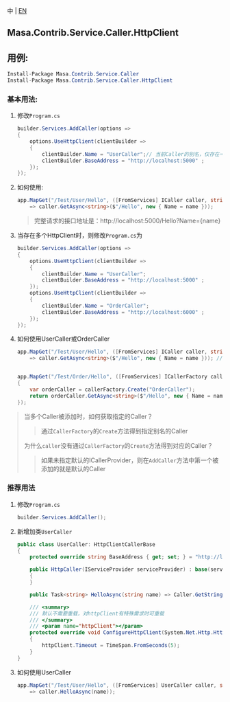 中 | [EN](README.md)

## Masa.Contrib.Service.Caller.HttpClient

## 用例:

```c#
Install-Package Masa.Contrib.Service.Caller
Install-Package Masa.Contrib.Service.Caller.HttpClient
```

### 基本用法:

1. 修改`Program.cs`

    ``` C#
    builder.Services.AddCaller(options =>
    {
        options.UseHttpClient(clientBuilder =>
        {
            clientBuilder.Name = "UserCaller";// 当前Caller的别名，仅存在一个HttpClient时，可以不对Name赋值
            clientBuilder.BaseAddress = "http://localhost:5000" ;
        });
    });
    ```

2. 如何使用:

    ``` C#
    app.MapGet("/Test/User/Hello", ([FromServices] ICaller caller, string name)
        => caller.GetAsync<string>($"/Hello", new { Name = name }));
    ```

   > 完整请求的接口地址是：http://localhost:5000/Hello?Name={name}

3. 当存在多个HttpClient时，则修改`Program.cs`为

    ``` C#
    builder.Services.AddCaller(options =>
    {
        options.UseHttpClient(clientBuilder =>
        {
            clientBuilder.Name = "UserCaller";
            clientBuilder.BaseAddress = "http://localhost:5000" ;
        });
        options.UseHttpClient(clientBuilder =>
        {
            clientBuilder.Name = "OrderCaller";
            clientBuilder.BaseAddress = "http://localhost:6000" ;
        });
    });
    ```

4. 如何使用UserCaller或OrderCaller

    ``` C#
    app.MapGet("/Test/User/Hello", ([FromServices] ICaller caller, string name)
        => caller.GetAsync<string>($"/Hello", new { Name = name })); // 获取到的是UserCaller


    app.MapGet("/Test/Order/Hello", ([FromServices] ICallerFactory callerFactory, string name) =>
    {
        var orderCaller = callerFactory.Create("OrderCaller");
        return orderCaller.GetAsync<string>($"/Hello", new { Name = name });
    });
    ```

> 当多个Caller被添加时，如何获取指定的Caller？
>> 通过`CallerFactory`的`Create`方法得到指定别名的Caller
>
> 为什么`caller`没有通过`CallerFactory`的`Create`方法得到对应的Caller？
>> 如果未指定默认的ICallerProvider，则在`AddCaller`方法中第一个被添加的就是默认的Caller

### 推荐用法

1. 修改`Program.cs`

    ``` C#
    builder.Services.AddCaller();
    ```

2. 新增加类`UserCaller`

    ``` C#
    public class UserCaller: HttpClientCallerBase
    {
        protected override string BaseAddress { get; set; } = "http://localhost:5000";

        public HttpCaller(IServiceProvider serviceProvider) : base(serviceProvider)
        {
        }

        public Task<string> HelloAsync(string name) => Caller.GetStringAsync($"/Hello", new { Name = name });

        /// <summary>
        /// 默认不需要重载，对httpClient有特殊需求时可重载
        /// </summary>
        /// <param name="httpClient"></param>
        protected override void ConfigureHttpClient(System.Net.Http.HttpClient httpClient)
        {
            httpClient.Timeout = TimeSpan.FromSeconds(5);
        }
    }
    ```

3. 如何使用UserCaller

    ``` C#
    app.MapGet("/Test/User/Hello", ([FromServices] UserCaller caller, string name)
        => caller.HelloAsync(name));
    ```